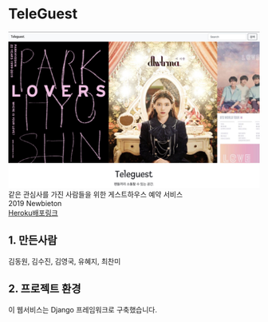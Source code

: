 # TeleGuest
![](./teleguest.jpg)
같은 관심사를 가진 사람들을 위한 게스트하우스 예약 서비스
<br>2019 Newbieton
<br>[Heroku배포링크](teleguest.herokuapp.com)

## 1. 만든사람
김동원, 김수진, 김영국, 유혜지, 최찬미


## 2. 프로젝트 환경
이 웹서비스는 Django 프레임워크로 구축했습니다.
